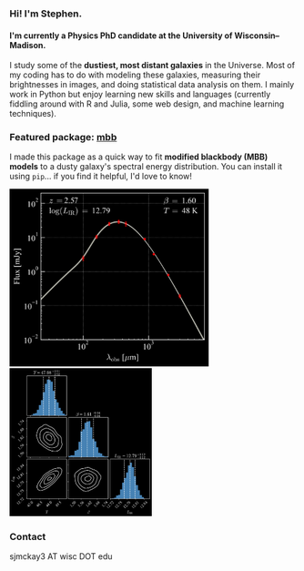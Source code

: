 ### Hi! I'm Stephen. 

#### I'm currently a Physics PhD candidate at the University of Wisconsin–Madison.

I study some of the **dustiest, most distant galaxies** in the Universe. Most of my coding has to do with modeling these galaxies, measuring their brightnesses in images, and doing statistical data analysis on them. I mainly work in Python but enjoy learning new skills and languages (currently fiddling around with R and Julia, some web design, and machine learning techniques).

### Featured package: [mbb](https://github.com/sjmckay/mbb)

I made this package as a quick way to fit **modified blackbody (MBB) models** to a dusty galaxy's spectral energy distribution. You can install it using `pip`... if you find it helpful, I'd love to know!

<p>
<img src="mbb_example.png" width="350" title=""/>
<img src="corner_example.png" width="250" title=""/>
</p>

### Contact
sjmckay3 AT wisc DOT edu
